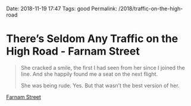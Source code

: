 Date: 2018-11-19 17:47
Tags: good
Permalink: /2018/traffic-on-the-high-road

# There’s Seldom Any Traffic on the High Road - Farnam Street

> She cracked a smile, the first I had seen from her since I joined the line. And she happily found me a seat on the next flight.
> 
> She was being rude. Yes. But that wasn’t the best version of her.

[Farnam Street](https://fs.blog/2018/11/high-road/)

